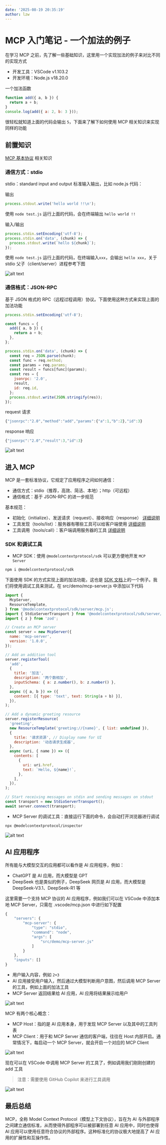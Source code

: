 ```yaml
---
date: '2025-08-19 20:35:19'
author: lzw
---
```


# MCP 入门笔记 - 一个加法的例子

在学习 MCP 之前，先了解一些基础知识，这里用一个实现加法的例子来对比不同的实现方式

- 开发工具：VSCode v1.103.2
- 开发环境：Node.js v18.20.0

一个加法函数

```js
function add({ a, b }) {
  return a + b;
}
console.log(add({ a: 2, b: 3 }));
```

很轻松就知道上面的代码会输出 `5`，下面来了解下如何使用 MCP 相关知识来实现同样的功能

## 前置知识

[MCP 基本协议](https://modelcontextprotocol.io/specification/2025-06-18/basic) 相关知识

### 通信方式：stdio

stdio：standard input and output 标准输入输出，比如 node.js 代码：

输出

```js
process.stdout.write('hello world !!\n');
```

使用 `node test.js` 运行上面的代码，会在终端输出 `hello world !!`

输入/输出

```js
process.stdin.setEncoding('utf-8');
process.stdin.on('data', (chunk) => {
  process.stdout.write(`hello ${chunk}`);
});
```

使用 `node test.js` 运行上面的代码，在终端输入`xxx`，会输出 `hello xxx`，关于 stdio 父子（client/server）进程参考下图

![alt text](./images/image-29507-01.webp)

### 通信格式：JSON-RPC

基于 JSON 格式的 RPC（远程过程调用）协议。下面使用这种方式来实现上面的加法功能

```js
process.stdin.setEncoding('utf-8');

const funcs = {
  add({ a, b }) {
    return a + b;
  },
};

process.stdin.on('data', (chunk) => {
  const req = JSON.parse(chunk);
  const func = req.method;
  const params = req.params;
  const result = funcs[func](params);
  const res = {
    jsonrpc: '2.0',
    result,
    id: req.id,
  };
  process.stdout.write(JSON.stringify(res));
});
```

request 请求

```js
{"jsonrpc":"2.0","method":"add","params":{"a":1,"b":2},"id":3}
```

response 响应

```js
{"jsonrpc":"2.0","result":3,"id":3}
```

![alt text](./images/image-29507-00.webp)

## 进入 MCP

MCP 是一套标准协议，它规定了应用程序之间如何通信：

- 通信方式：stdio（推荐，高效、简洁、本地）；http（可远程）
- 通信格式：基于 JSON-RPC 的进一步规范

基本规范：

- 初始化（initialize）、发送请求（request）、接收响应（response）
  [详细说明](https://modelcontextprotocol.io/specification/2025-06-18/basic/lifecycle#initialization)
- 工具发现（tools/list）：服务器有哪些工具可以给客户端使用
  [详细说明](https://modelcontextprotocol.io/specification/2025-06-18/server/tools#listing-tools)
- 工具调用（tools/call）：客户端调用服务器的工具
  [详细说明](https://modelcontextprotocol.io/specification/2025-06-18/server/tools#calling-tools)

### SDK 和调试工具

- MCP SDK：使用 `@modelcontextprotocol/sdk` 可以更方便地开发 `MCP Server`

```sh
npm i @modelcontextprotocol/sdk
```

下面使用 SDK 的方式实现上面的加法功能，这也是 [SDK 文档](https://www.npmjs.com/package/@modelcontextprotocol/sdk#quick-start)上的一个例子。我们将使用调试工具来测试，在 src/demo/mcp-server.js 中添加以下代码

```js
import {
  McpServer,
  ResourceTemplate,
} from '@modelcontextprotocol/sdk/server/mcp.js';
import { StdioServerTransport } from '@modelcontextprotocol/sdk/server/stdio.js';
import { z } from 'zod';

// Create an MCP server
const server = new McpServer({
  name: 'mcp-server',
  version: '1.0.0',
});

// Add an addition tool
server.registerTool(
  'add',
  {
    title: '加法',
    description: '两个数相加',
    inputSchema: { a: z.number(), b: z.number() },
  },
  async ({ a, b }) => ({
    content: [{ type: 'text', text: String(a + b) }],
  }),
);

// Add a dynamic greeting resource
server.registerResource(
  'greeting',
  new ResourceTemplate('greeting://{name}', { list: undefined }),
  {
    title: '请求资源', // Display name for UI
    description: '动态请求生成器',
  },
  async (uri, { name }) => ({
    contents: [
      {
        uri: uri.href,
        text: `Hello, ${name}!`,
      },
    ],
  }),
);

// Start receiving messages on stdin and sending messages on stdout
const transport = new StdioServerTransport();
await server.connect(transport);
```

- MCP Server 的调试工具：直接运行下面的命令，会自动打开浏览器进行调试

```sh
npx @modelcontextprotocol/inspector
```

![alt text](./images/image-29507-04.webp)

## AI 应用程序

所有能与大模型交互的应用都可以看作是 AI 应用程序，例如：

- ChatGPT 是 AI 应用，而大模型是 GPT
- DeepSeek 也是类似的例子，DeepSeek 网页是 AI 应用，而大模型是 DeepSeek-V3.1、DeepSeek-R1 等

这里需要一个支持 MCP 协议的 AI 应用程序，例如我们可以在 VSCode 中添加本地 MCP Server，只需在 .vscode/mcp.json 中进行如下配置

```js
{
	"servers": {
		"mcp-server": {
			"type": "stdio",
			"command": "node",
			"args": [
				"src/demo/mcp-server.js"
			]
		}
	},
	"inputs": []
}
```

- 用户输入内容，例如 `2+3`
- AI 应用接受用户输入，然后通过大模型判断用户意图，然后调用 MCP Server 的工具，例如上面的加法工具
- MCP Server 返回结果给 AI 应用，AI 应用将结果展示给用户

![alt text](./images/image-29507-02.webp)

MCP 有两个核心概念：

- MCP Host：指的是 AI 应用本身，用于发现 MCP Server 以及其中的工具列表
- MCP Client：用于和 MCP Server 通信的客户端，往往在 Host 内部开启。通常情况下，每启动一个 MCP Server，就会开启一个对应的 MCP Client

![alt text](./images/image-29507-03.webp)

现在可以在 VSCode 中调用 MCP Server 的工具了，例如调用我们刚刚创建的 add 工具

> 注意：需要使用 GitHub Copilot 来进行工具调用

![alt text](./images/image-29507-05.webp)

## 最后总结

MCP，全称 Model Context Protocol（模型上下文协议），旨在为 AI 与外部程序之间建立通信标准，从而使得外部程序可以被部署到任意 AI 应用中，同时也使得 AI 应用可以使用任意符合协议的外部程序。这种标准化的协议极大地提高了 AI 应用的扩展性和互操作性。
